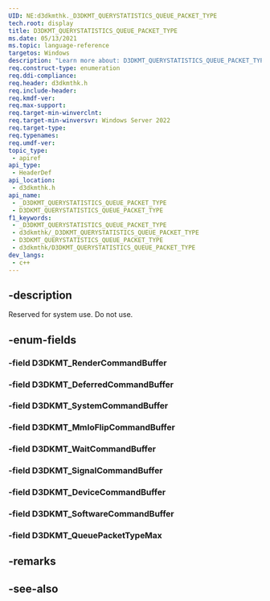 ```yaml
---
UID: NE:d3dkmthk._D3DKMT_QUERYSTATISTICS_QUEUE_PACKET_TYPE
tech.root: display
title: D3DKMT_QUERYSTATISTICS_QUEUE_PACKET_TYPE
ms.date: 05/13/2021
ms.topic: language-reference
targetos: Windows
description: "Learn more about: D3DKMT_QUERYSTATISTICS_QUEUE_PACKET_TYPE"
req.construct-type: enumeration
req.ddi-compliance: 
req.header: d3dkmthk.h
req.include-header: 
req.kmdf-ver: 
req.max-support: 
req.target-min-winverclnt: 
req.target-min-winversvr: Windows Server 2022
req.target-type: 
req.typenames: 
req.umdf-ver: 
topic_type:
 - apiref
api_type:
 - HeaderDef
api_location:
 - d3dkmthk.h
api_name:
 - _D3DKMT_QUERYSTATISTICS_QUEUE_PACKET_TYPE
 - D3DKMT_QUERYSTATISTICS_QUEUE_PACKET_TYPE
f1_keywords:
 - _D3DKMT_QUERYSTATISTICS_QUEUE_PACKET_TYPE
 - d3dkmthk/_D3DKMT_QUERYSTATISTICS_QUEUE_PACKET_TYPE
 - D3DKMT_QUERYSTATISTICS_QUEUE_PACKET_TYPE
 - d3dkmthk/D3DKMT_QUERYSTATISTICS_QUEUE_PACKET_TYPE
dev_langs:
 - c++
---
```


## -description

Reserved for system use. Do not use.

## -enum-fields

### -field D3DKMT_RenderCommandBuffer

### -field D3DKMT_DeferredCommandBuffer

### -field D3DKMT_SystemCommandBuffer

### -field D3DKMT_MmIoFlipCommandBuffer

### -field D3DKMT_WaitCommandBuffer

### -field D3DKMT_SignalCommandBuffer

### -field D3DKMT_DeviceCommandBuffer

### -field D3DKMT_SoftwareCommandBuffer

### -field D3DKMT_QueuePacketTypeMax

## -remarks

## -see-also

